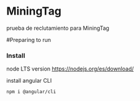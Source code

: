 # MiningTag

prueba de reclutamiento para MiningTag

#Preparing to run
### Install
node LTS version https://nodejs.org/es/download/

install angular CLI 
```
npm i @angular/cli
```